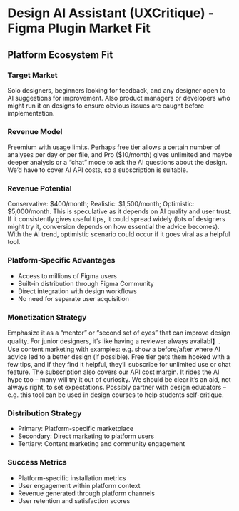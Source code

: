 # Design AI Assistant (UXCritique) - Figma Plugin Market Fit

## Platform Ecosystem Fit

### Target Market
Solo designers, beginners looking for feedback, and any designer open to AI suggestions for improvement. Also product managers or developers who might run it on designs to ensure obvious issues are caught before implementation.

### Revenue Model
Freemium with usage limits. Perhaps free tier allows a certain number of analyses per day or per file, and Pro ($10/month) gives unlimited and maybe deeper analysis or a “chat” mode to ask the AI questions about the design. We’d have to cover AI API costs, so a subscription is suitable.

### Revenue Potential
Conservative: $400/month; Realistic: $1,500/month; Optimistic: $5,000/month. This is speculative as it depends on AI quality and user trust. If it consistently gives useful tips, it could spread widely (lots of designers might try it, conversion depends on how essential the advice becomes). With the AI trend, optimistic scenario could occur if it goes viral as a helpful tool.

### Platform-Specific Advantages
- Access to millions of Figma users
- Built-in distribution through Figma Community
- Direct integration with design workflows
- No need for separate user acquisition

### Monetization Strategy
Emphasize it as a “mentor” or “second set of eyes” that can improve design quality. For junior designers, it’s like having a reviewer always availabl】. Use content marketing with examples: e.g. show a before/after where AI advice led to a better design (if possible). Free tier gets them hooked with a few tips, and if they find it helpful, they’ll subscribe for unlimited use or chat feature. The subscription also covers our API cost margin. It rides the AI hype too – many will try it out of curiosity. We should be clear it’s an aid, not always right, to set expectations. Possibly partner with design educators – e.g. this tool can be used in design courses to help students self-critique.

### Distribution Strategy
- Primary: Platform-specific marketplace
- Secondary: Direct marketing to platform users
- Tertiary: Content marketing and community engagement

### Success Metrics
- Platform-specific installation metrics
- User engagement within platform context
- Revenue generated through platform channels
- User retention and satisfaction scores
